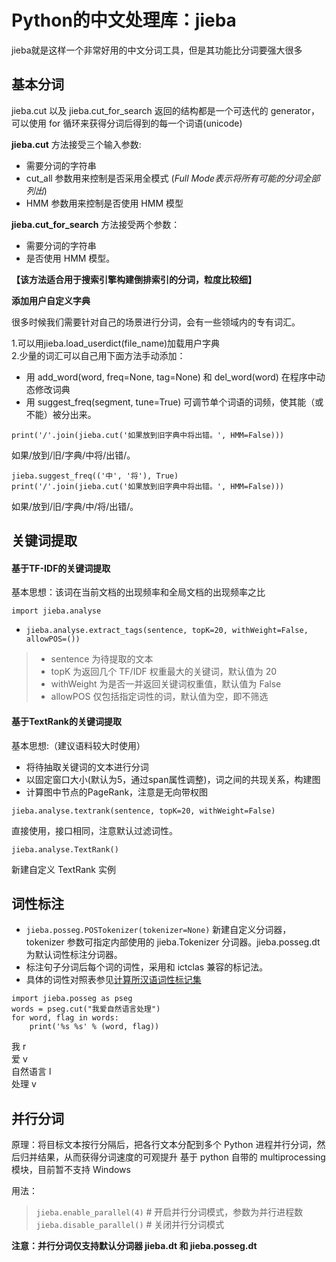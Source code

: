 # Python的中文处理库：jieba
jieba就是这样一个非常好用的中文分词工具，但是其功能比分词要强大很多
## 基本分词
jieba.cut 以及 jieba.cut_for_search 返回的结构都是一个可迭代的 generator，可以使用 for 循环来获得分词后得到的每一个词语(unicode)  
  
**jieba.cut** 方法接受三个输入参数:
* 需要分词的字符串
* cut_all 参数用来控制是否采用全模式   (*Full Mode表示将所有可能的分词全部列出*)
* HMM 参数用来控制是否使用 HMM 模型  
  
**jieba.cut_for_search** 方法接受两个参数：
* 需要分词的字符串
* 是否使用 HMM 模型。  

**【该方法适合用于搜索引擎构建倒排索引的分词，粒度比较细】**  

  
  
    
**添加用户自定义字典**  

很多时候我们需要针对自己的场景进行分词，会有一些领域内的专有词汇。  


1.可以用jieba.load_userdict(file_name)加载用户字典  
2.少量的词汇可以自己用下面方法手动添加：  
* 用 add_word(word, freq=None, tag=None) 和 del_word(word) 在程序中动态修改词典
* 用 suggest_freq(segment, tune=True) 可调节单个词语的词频，使其能（或不能）被分出来。  

```print('/'.join(jieba.cut('如果放到旧字典中将出错。', HMM=False)))```  

如果/放到/旧/字典/中将/出错/。
```
jieba.suggest_freq(('中', '将'), True)
print('/'.join(jieba.cut('如果放到旧字典中将出错。', HMM=False)))
```
如果/放到/旧/字典/中/将/出错/。
  
  
## 关键词提取

#### 基于TF-IDF的关键词提取
基本思想：该词在当前文档的出现频率和全局文档的出现频率之比  

`import jieba.analyse`  
* `jieba.analyse.extract_tags(sentence, topK=20, withWeight=False, allowPOS=()) `
> * sentence 为待提取的文本
> * topK 为返回几个 TF/IDF 权重最大的关键词，默认值为 20
> * withWeight 为是否一并返回关键词权重值，默认值为 False
> * allowPOS 仅包括指定词性的词，默认值为空，即不筛选  
  
#### 基于TextRank的关键词提取
基本思想:（建议语料较大时使用）  

* 将待抽取关键词的文本进行分词  
* 以固定窗口大小(默认为5，通过span属性调整)，词之间的共现关系，构建图  
* 计算图中节点的PageRank，注意是无向带权图  

`jieba.analyse.textrank(sentence, topK=20, withWeight=False)`  

直接使用，接口相同，注意默认过滤词性。  

`jieba.analyse.TextRank()`  

新建自定义 TextRank 实例
  
  
## 词性标注  


* `jieba.posseg.POSTokenizer(tokenizer=None)` 新建自定义分词器，tokenizer 参数可指定内部使用的 jieba.Tokenizer 分词器。jieba.posseg.dt 为默认词性标注分词器。  
* 标注句子分词后每个词的词性，采用和 ictclas 兼容的标记法。  
* 具体的词性对照表参见[计算所汉语词性标记集](http://ictclas.nlpir.org/nlpir/html/readme.htm) 
```
import jieba.posseg as pseg
words = pseg.cut("我爱自然语言处理")
for word, flag in words:
    print('%s %s' % (word, flag))

```
我 r  
爱 v  
自然语言 l  
处理 v  
  
  
  
  
## 并行分词  
  
  
原理：将目标文本按行分隔后，把各行文本分配到多个 Python 进程并行分词，然后归并结果，从而获得分词速度的可观提升 基于 python 自带的 multiprocessing 模块，目前暂不支持 Windows  
  
  

用法：  


> `jieba.enable_parallel(4)` # 开启并行分词模式，参数为并行进程数  
> `jieba.disable_parallel()` # 关闭并行分词模式  

  
  

**注意：并行分词仅支持默认分词器 jieba.dt 和 jieba.posseg.dt**

